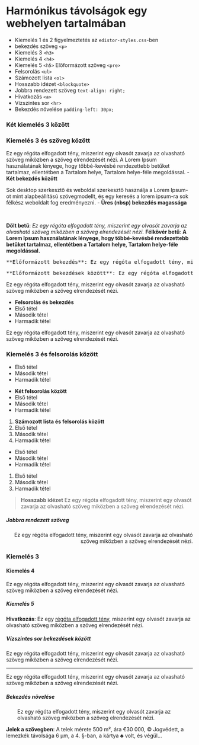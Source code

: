 # Harmónikus távolságok egy webhelyen tartalmában

- Kiemelés 1 és 2 figyelmeztetés az `edistor-styles.css`-ben
- bekezdés szöveg `<p>`
- Kiemelés 3 `<h3>`
- Kiemelés 4 `<h4>`
- Kiemelés 5 `<h5>`
Előformázott szöveg `<pre>`
- Felsorolás `<ul>`
- Számozott lista `<ol>`
- Hosszabb idézet `<blockquote>`
- Jobbra rendezett szöveg `text-align: right;`
- Hivatkozás `<a>`
- Vízszintes sor `<hr>`
- Bekezdés növelése `padding-left: 30px;`

### Két kiemelés 3 között
### Kiemelés 3 és szöveg között
Ez egy régóta elfogadott tény, miszerint egy olvasót zavarja az olvasható szöveg miközben a szöveg elrendezését nézi. A Lorem Ipsum használatának lényege, hogy többé-kevésbé rendezettebb betűket tartalmaz, ellentétben a Tartalom helye, Tartalom helye-féle megoldással.  - **Két bekezdés között**

Sok desktop szerkesztő és weboldal szerkesztő használja a Lorem Ipsum-ot mint alapbeállítású szövegmodellt, és egy keresés a lorem ipsum-ra sok félkész weboldalt fog eredményezni. - **Üres (nbsp) bekezdés magassága**

&nbsp;

**Dőlt betű**: _Ez egy régóta elfogadott tény, miszerint egy olvasót zavarja az olvasható szöveg miközben a szöveg elrendezését nézi._ **Félkövér betű**: **A Lorem Ipsum használatának lényege, hogy többé-kevésbé rendezettebb betűket tartalmaz, ellentétben a Tartalom helye, Tartalom helye-féle megoldással.**

<pre>**Előformázott bekezdés**: Ez egy régóta elfogadott tény, miszerint egy olvasót zavarja az olvasható szöveg miközben a szöveg elrendezését nézi.</pre>

<pre>**Előformázott bekezdések között**: Ez egy régóta elfogadott tény, miszerint egy olvasót zavarja az olvasható szöveg miközben a szöveg elrendezését nézi.</pre>

Ez egy régóta elfogadott tény, miszerint egy olvasót zavarja az olvasható szöveg miközben a szöveg elrendezését nézi.

- **Felsorolás és bekezdés**
- Első tétel
- Második tétel
- Harmadik tétel

Ez egy régóta elfogadott tény, miszerint egy olvasót zavarja az olvasható szöveg miközben a szöveg elrendezését nézi.

### Kiemelés 3 és felsorolás között

- Első tétel
- Második tétel
- Harmadik tétel

* **Két felsorolás között**
* Első tétel
* Második tétel
* Harmadik tétel

1. **Számozott lista és felsorolás között**
1. Első tétel
1. Második tétel
1. Harmadik tétel

- Első tétel
- Második tétel
- Harmadik tétel

1. Első tétel
1. Második tétel
1. Harmadik tétel

> **Hosszabb idézet**
> Ez egy régóta elfogadott tény, miszerint egy olvasót zavarja az olvasható szöveg miközben a szöveg elrendezését nézi.

##### Jobbra rendezett szöveg

<p style="text-align: right;">Ez egy régóta elfogadott tény, miszerint egy olvasót zavarja az olvasható szöveg miközben a szöveg elrendezését nézi.</p>

### Kiemelés 3
#### Kiemelés 4
Ez egy régóta elfogadott tény, miszerint egy olvasót zavarja az olvasható szöveg miközben a szöveg elrendezését nézi.
##### Kiemelés 5
**Hivatkozás**: Ez egy [régóta elfogadott tény](http://example.com/), miszerint egy olvasót zavarja az olvasható szöveg miközben a szöveg elrendezését nézi.

##### Vízszintes sor bekezdések között

Ez egy régóta elfogadott tény, miszerint egy olvasót zavarja az olvasható szöveg miközben a szöveg elrendezését nézi.

---

Ez egy régóta elfogadott tény, miszerint egy olvasót zavarja az olvasható szöveg miközben a szöveg elrendezését nézi.

##### Bekezdés növelése

<p style="padding-left: 30px;">Ez egy régóta elfogadott tény, miszerint egy olvasót zavarja az olvasható szöveg miközben a szöveg elrendezését nézi.</p>

**Jelek a szövegben**: A telek mérete 500&nbsp;m², ára €30&nbsp;000, ©&nbsp;Jogvédett, a lemezkék távolsága 6&nbsp;µm, a 4. §-ban, a kártya ♣ volt, és végül…
